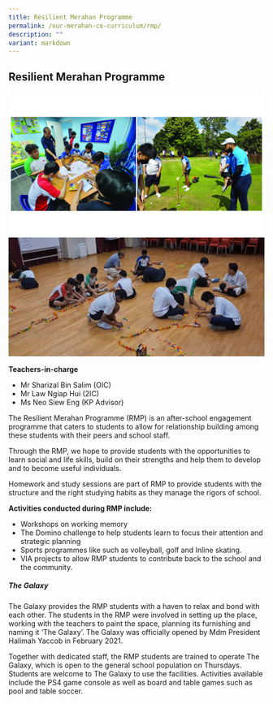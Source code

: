 ```yaml
---
title: Resilient Merahan Programme
permalink: /our-merahan-co-curriculum/rmp/
description: ""
variant: markdown
---
```

## Resilient Merahan Programme

![](/images/rmp%20the%20duo.jpg)
![](/images/dominoes.jpeg)

**Teachers-in-charge**

*   Mr Sharizal Bin Salim (OIC)
*   Mr Law Ngiap Hui (2IC)
*   Ms Neo Siew Eng (KP Advisor)

The Resilient Merahan Programme (RMP) is an after-school engagement programme that caters to students to allow for relationship building among these students with their peers and school staff. 
 
Through the RMP, we hope to provide students with the opportunities to learn social and life skills, build on their strengths and help them to develop and to become useful individuals.  
 
Homework and study sessions are part of RMP to provide students with the structure and the right studying habits as they manage the rigors of school. 

**Activities conducted during RMP include:**
* Workshops on working memory
* The Domino challenge to help students learn to focus their attention and strategic planning
* Sports programmes like such as volleyball, golf and Inline skating. 
* VIA projects to allow RMP students to contribute back to the school and the community. 

##### The Galaxy

The Galaxy provides the RMP students with a haven to relax and bond with each other. The students in the RMP were involved in setting up the place, working with the teachers to paint the space, planning its furnishing and naming it ‘The Galaxy’. The Galaxy was officially opened by Mdm President Halimah Yaccob in February 2021.
 
Together with dedicated staff, the RMP students are trained to operate The Galaxy, which is open to the general school population on Thursdays. Students are welcome to The Galaxy to use the facilities. Activities available include the PS4 game console as well as board and table games such as pool and table soccer.
